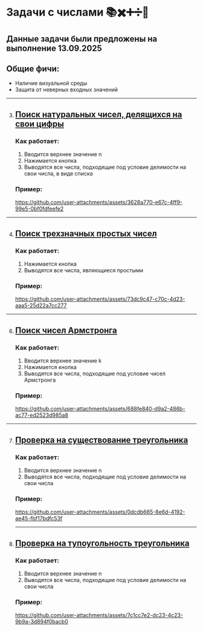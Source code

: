 # Задачи с числами 📚✖️➕➗🔢
## Данные задачи были предложены на выполнение 13.09.2025

## Общие фичи:
* Наличие визуальной среды
* Защита от неверных входных значений
---
3. ## [Поиск натуральных чисел, делящихся на свои цифры](https://github.com/JSamuraiL/Lections_Progect_practicum/blob/main/Lecture_2/Expression_3.py)
   ### Как работает:
   1. Вводится верхнее значение n
   2. Нажимается кнопка
   3. Выводятся все числа, подходящие под условие делимости на свои числа, в виде списка
   
   ### Пример:
   https://github.com/user-attachments/assets/3628a770-e67c-4ff9-99e5-0bf0fdfeefe2
---
4. ## [Поиск трехзначных простых чисел](https://github.com/JSamuraiL/Lections_Progect_practicum/blob/main/Lecture_2/Expression_4.py)
   ### Как работает:
   1. Нажимается кнопка
   2. Выводятся все числа, являющиеся простыми
   
   ### Пример:
   https://github.com/user-attachments/assets/73dc9c47-c70c-4d23-aaa5-25d22a7cc277
---
6. ## [Поиск чисел Армстронга](https://github.com/JSamuraiL/Lections_Progect_practicum/blob/main/Lecture_2/Expression_6.py)
   ### Как работает:
   1. Вводится верхнее значение k
   2. Нажимается кнопка
   3. Выводятся все числа, подходящие под условие чисел Армстронга

   ### Пример:
   https://github.com/user-attachments/assets/688fe840-d9a2-486b-ac77-ed2523d985a8
---
7. ## [Проверка на существование треугольника](https://github.com/JSamuraiL/Lections_Progect_practicum/blob/main/Lecture_2/Expression_7.py)
   ### Как работает:
   1. Вводится верхнее значение n
   2. Выводятся все числа, подходящие под условие делимости на свои числа

   ### Пример:
   https://github.com/user-attachments/assets/0dcdb665-8e6d-4192-ae45-fbf17bdfc53f
   
   ---
9. ## [Проверка на тупоугольность треугольника](https://github.com/JSamuraiL/Lections_Progect_practicum/blob/main/Lecture_2/Expression_8.py)
    ### Как работает:
   1. Вводится верхнее значение n
   2. Выводятся все числа, подходящие под условие делимости на свои числа
   
   ### Пример:
   https://github.com/user-attachments/assets/7c1cc7e2-dc23-4c23-9b9a-3d894f0bacb0
